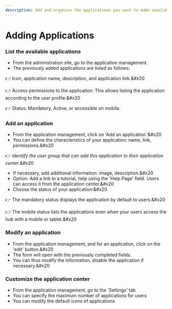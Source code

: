 ```yaml
---
description: Add and organize the applications you want to make available to users
---
```


# Adding Applications

### List the available applications

- From the administration site, go to the application management.
- The previously added applications are listed as follows:

:point_right: Icon, application name, description, and application link.\&#x20

:point_right: Access permissions to the application: This allows listing the application according to the user profile.\&#x20

:point_right: Status: Mandatory, Active, or accessible on mobile.

### Add an application

- From the application management, click on 'Add an application.'\&#x20
- You can define the characteristics of your application: name, link, permissions.\&#x20

:point_right: _Identify the user group that can add this application to their application center._\&#x20

- If necessary, add additional information: image, description.\&#x20
- Option: Add a link to a tutorial, help using the 'Help Page' field. Users can access it from the application center.\&#x20
- Choose the status of your application:\&#x20

:point_right: The mandatory status displays the application by default to users.\&#x20

:point_right: The mobile status lists the applications even when your users access the hub with a mobile or tablet.\&#x20

### Modify an application

- From the application management, and for an application, click on the 'edit' button.\&#x20
- The form will open with the previously completed fields.
- You can thus modify the information, disable the application if necessary.\&#x20

### Customize the application center

- From the application management, go to the 'Settings' tab
- You can specify the maximum number of applications for users
- You can modify the default icons of applications

